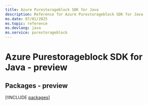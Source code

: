 ```yaml
---
title: Azure Purestorageblock SDK for Java
description: Reference for Azure Purestorageblock SDK for Java
ms.date: 07/01/2025
ms.topic: reference
ms.devlang: java
ms.service: purestorageblock
---
```

# Azure Purestorageblock SDK for Java - preview
## Packages - preview
[!INCLUDE [packages](purestorageblock-index.md)]